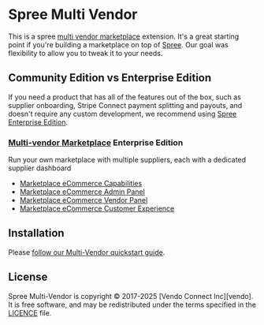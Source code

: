 # Spree Multi Vendor

This is a spree [multi vendor marketplace](https://spreecommerce.org/marketplace-ecommerce/) extension. It's a great starting point if you're building a marketplace on top of [Spree](https://spreecommerce.org). Our goal was flexibility to allow you to tweak it to your needs.

## Community Edition vs Enterprise Edition

If you need a product that has all of the features out of the box, such as supplier onboarding, Stripe Connect payment splitting and payouts, and doesn't require any custom development, we recommend using [Spree Enterprise Edition](https://spreecommerce.org/pricing/).

### [Multi-vendor Marketplace](https://spreecommerce.org/marketplace-ecommerce/) Enterprise Edition
Run your own marketplace with multiple suppliers, each with a dedicated supplier dashboard
- [Marketplace eCommerce Capabilities](https://spreecommerce.org/docs/use-case/marketplace/capabilities)
- [Marketplace eCommerce Admin Panel](https://spreecommerce.org/docs/use-case/marketplace/admin-dashboard)
- [Marketplace eCommerce Vendor Panel](https://spreecommerce.org/docs/use-case/marketplace/vendor-dashboard)
- [Marketplace eCommerce Customer Experience](https://spreecommerce.org/docs/use-case/marketplace/customer-ux)

## Installation

Please [follow our Multi-Vendor quickstart guide](https://spreecommerce.org/docs/developer/multi-vendor/quickstart).

## License

Spree Multi-Vendor is copyright © 2017-2025
[Vendo Connect Inc][vendo]. It is free software,
and may be redistributed under the terms specified in the
[LICENCE](LICENSE) file.

[LICENSE]: https://github.com/spree-contrib/spree_multi_vendor/blob/main/LICENSE

